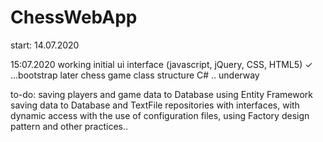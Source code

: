 # ChessWebApp

start: 14.07.2020

15:07.2020
working initial ui interface (javascript, jQuery, CSS, HTML5) ✓  ...bootstrap later
chess game class structure C# .. underway

to-do: saving players and game data to Database using Entity Framework
       saving data to Database and TextFile repositories with interfaces, with dynamic access with the use of configuration files, using Factory design pattern
       and other practices..
